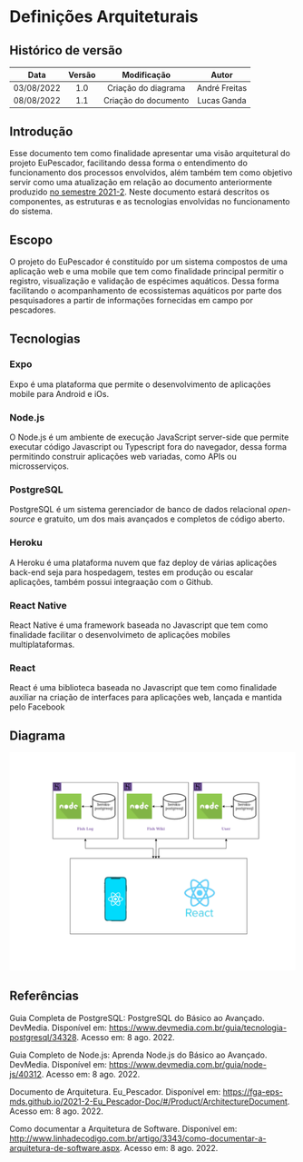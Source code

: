 # Definições Arquiteturais

## Histórico de versão
| Data | Versão | Modificação | Autor |
| :--: | :----: | :---------: | :---: |
| 03/08/2022 | 1.0 | Criação do diagrama | André Freitas |
| 08/08/2022 | 1.1 | Criação do documento | Lucas Ganda |

## Introdução

 Esse documento tem como finalidade apresentar uma visão arquitetural do projeto EuPescador, facilitando dessa forma o entendimento do funcionamento dos processos envolvidos, além também tem como objetivo servir como uma atualização em relação ao documento anteriormente produzido [no semestre 2021-2](https://fga-eps-mds.github.io/2021-2-Eu_Pescador-Doc/#/Product/ArchitectureDocument). Neste documento estará descritos os componentes, as estruturas e as tecnologias envolvidas no funcionamento do sistema.

## Escopo

O projeto do EuPescador é constituído por um sistema compostos de uma aplicação web e uma mobile que tem como finalidade principal permitir o registro, visualização e validação de espécimes aquáticos. Dessa forma facilitando o acompanhamento de ecossistemas aquáticos por parte dos pesquisadores a partir de informações fornecidas em campo por pescadores.

## Tecnologias 

### Expo

Expo é uma plataforma que permite o desenvolvimento de aplicações mobile para Android e iOs.

### Node.js

O Node.js é um ambiente de execução JavaScript server-side que permite executar código Javascript ou Typescript fora do navegador, dessa forma permitindo construir aplicações web variadas, como APIs ou microsserviços. 

### PostgreSQL

PostgreSQL é um sistema gerenciador de banco de dados relacional <em>open-source</em> e gratuito, um dos mais avançados e completos de código aberto.

### Heroku

A Heroku é uma plataforma nuvem que faz deploy de várias aplicações back-end seja para hospedagem, testes em produção ou escalar aplicações, também possui integraação com o Github.

### React Native

React Native é uma framework baseada no Javascript que tem como finalidade facilitar o desenvolvimeto de aplicações mobiles multiplataformas.

### React

React é uma biblioteca baseada no Javascript que tem como finalidade auxiliar na criação de interfaces para aplicações web, lançada e mantida pelo Facebook

## Diagrama
![Diagrama arquitetural](../assets/images/diagrama-arquitetura.png)


## Referências

Guia Completa de PostgreSQL: PostgreSQL do Básico ao Avançado. DevMedia. Disponível em: <https://www.devmedia.com.br/guia/tecnologia-postgresql/34328>. Acesso em: 8  ago.  2022.

Guia Completo de Node.js: Aprenda Node.js do Básico ao Avançado. DevMedia. Disponível em: <https://www.devmedia.com.br/guia/node-js/40312>. Acesso em: 8  ago.  2022.

Documento de Arquitetura. Eu_Pescador. Disponível em: https://fga-eps-mds.github.io/2021-2-Eu_Pescador-Doc/#/Product/ArchitectureDocument. Acesso em: 8 ago. 2022.

Como documentar a Arquitetura de Software. Disponível em: http://www.linhadecodigo.com.br/artigo/3343/como-documentar-a-arquitetura-de-software.aspx. Acesso em: 8 ago. 2022.